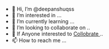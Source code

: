 - 👋 Hi, I’m @deepanshuqss
- 👀 I’m interested in ...
- 🌱 I’m currently learning ...
- 💞️ I’m looking to collaborate on ..
- 🙌 If Anyone interested to <a href ="https://deepanshucse.blogspot.com/">Collobrate </a> ..
- 📫 How to reach me ...

<!---
deepanshuqss/deepanshuqss is a ✨ special ✨ repository because its `README.md` (this file) appears on your GitHub profile.
You can click the Preview link to take a look at your changes.
--->

